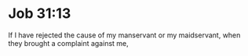 # Job 31:13

If I have rejected the cause of my manservant or my maidservant, when they brought a complaint against me,
